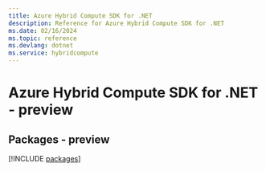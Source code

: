 ```yaml
---
title: Azure Hybrid Compute SDK for .NET
description: Reference for Azure Hybrid Compute SDK for .NET
ms.date: 02/16/2024
ms.topic: reference
ms.devlang: dotnet
ms.service: hybridcompute
---
```

# Azure Hybrid Compute SDK for .NET - preview
## Packages - preview
[!INCLUDE [packages](hybrid-compute-index.md)]